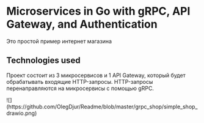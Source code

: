 # Microservices in Go with gRPC, API Gateway, and Authentication

Это простой пример интернет магазина

## Technologies used

Проект состоит из 3 микросервисов и 1 API Gateway, который будет обрабатывать
входящие HTTP-запросы. HTTP-запросы перенаправляются на микросервисы с помощью gRPC.

<div style="margin: 0 auto;">![](https://github.com/OlegDjur/Readme/blob/master/grpc_shop/simple_shop_drawio.png)</div>

